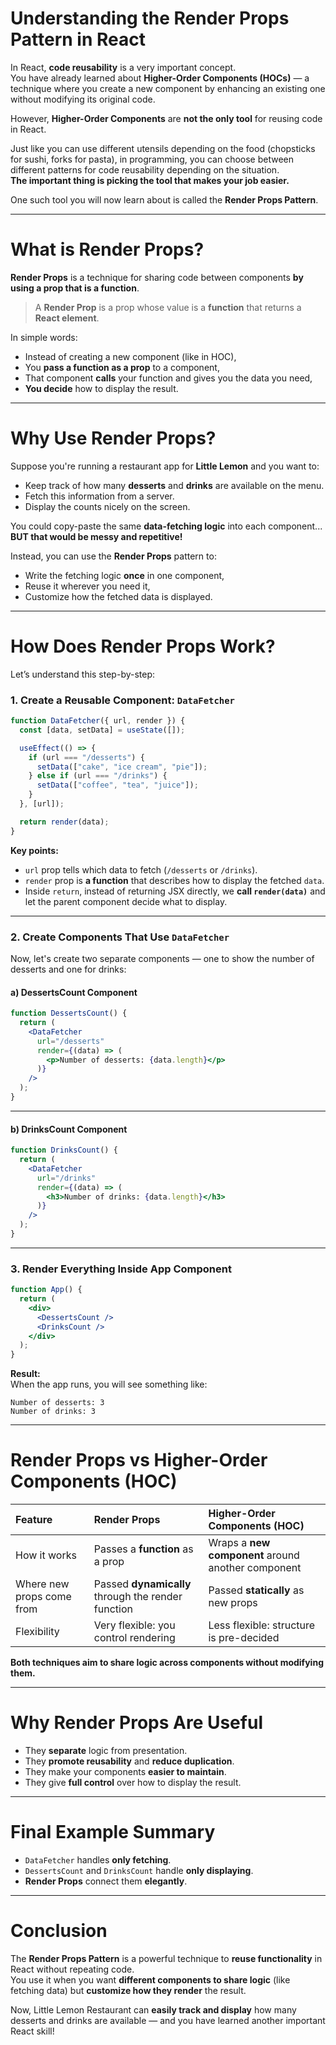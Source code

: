 # Understanding the Render Props Pattern in React

In React, **code reusability** is a very important concept.  
You have already learned about **Higher-Order Components (HOCs)** — a technique where you create a new component by enhancing an existing one without modifying its original code.

However, **Higher-Order Components** are **not the only tool** for reusing code in React.

Just like you can use different utensils depending on the food (chopsticks for sushi, forks for pasta), in programming, you can choose between different patterns for code reusability depending on the situation.  
**The important thing is picking the tool that makes your job easier.**

One such tool you will now learn about is called the **Render Props Pattern**.

---

# What is Render Props?

**Render Props** is a technique for sharing code between components **by using a prop that is a function**.

> A **Render Prop** is a prop whose value is a **function** that returns a **React element**.

In simple words:
- Instead of creating a new component (like in HOC),
- You **pass a function as a prop** to a component,
- That component **calls** your function and gives you the data you need,
- **You decide** how to display the result.

---

# Why Use Render Props?

Suppose you're running a restaurant app for **Little Lemon** and you want to:
- Keep track of how many **desserts** and **drinks** are available on the menu.
- Fetch this information from a server.
- Display the counts nicely on the screen.

You could copy-paste the same **data-fetching logic** into each component...  
**BUT that would be messy and repetitive!**

Instead, you can use the **Render Props** pattern to:
- Write the fetching logic **once** in one component,
- Reuse it wherever you need it,
- Customize how the fetched data is displayed.

---

# How Does Render Props Work?

Let’s understand this step-by-step:

### 1. Create a Reusable Component: `DataFetcher`

```jsx
function DataFetcher({ url, render }) {
  const [data, setData] = useState([]);

  useEffect(() => {
    if (url === "/desserts") {
      setData(["cake", "ice cream", "pie"]);
    } else if (url === "/drinks") {
      setData(["coffee", "tea", "juice"]);
    }
  }, [url]);

  return render(data);
}
```

**Key points:**
- `url` prop tells which data to fetch (`/desserts` or `/drinks`).
- `render` prop is **a function** that describes how to display the fetched `data`.
- Inside `return`, instead of returning JSX directly, we **call `render(data)`** and let the parent component decide what to display.

---

### 2. Create Components That Use `DataFetcher`

Now, let's create two separate components — one to show the number of desserts and one for drinks:

#### a) DessertsCount Component

```jsx
function DessertsCount() {
  return (
    <DataFetcher
      url="/desserts"
      render={(data) => (
        <p>Number of desserts: {data.length}</p>
      )}
    />
  );
}
```

---

#### b) DrinksCount Component

```jsx
function DrinksCount() {
  return (
    <DataFetcher
      url="/drinks"
      render={(data) => (
        <h3>Number of drinks: {data.length}</h3>
      )}
    />
  );
}
```

---

### 3. Render Everything Inside App Component

```jsx
function App() {
  return (
    <div>
      <DessertsCount />
      <DrinksCount />
    </div>
  );
}
```

**Result:**  
When the app runs, you will see something like:

```
Number of desserts: 3
Number of drinks: 3
```

---

# Render Props vs Higher-Order Components (HOC)

| Feature | Render Props | Higher-Order Components (HOC) |
|:---|:---|:---|
| How it works | Passes a **function** as a prop | Wraps a **new component** around another component |
| Where new props come from | Passed **dynamically** through the render function | Passed **statically** as new props |
| Flexibility | Very flexible: you control rendering | Less flexible: structure is pre-decided |

**Both techniques aim to share logic across components without modifying them.**

---

# Why Render Props Are Useful

- They **separate** logic from presentation.
- They **promote reusability** and **reduce duplication**.
- They make your components **easier to maintain**.
- They give **full control** over how to display the result.

---

# Final Example Summary

- `DataFetcher` handles **only fetching**.
- `DessertsCount` and `DrinksCount` handle **only displaying**.
- **Render Props** connect them **elegantly**.

---

# Conclusion

The **Render Props Pattern** is a powerful technique to **reuse functionality** in React without repeating code.  
You use it when you want **different components to share logic** (like fetching data) but **customize how they render** the result.

Now, Little Lemon Restaurant can **easily track and display** how many desserts and drinks are available — and you have learned another important React skill!

